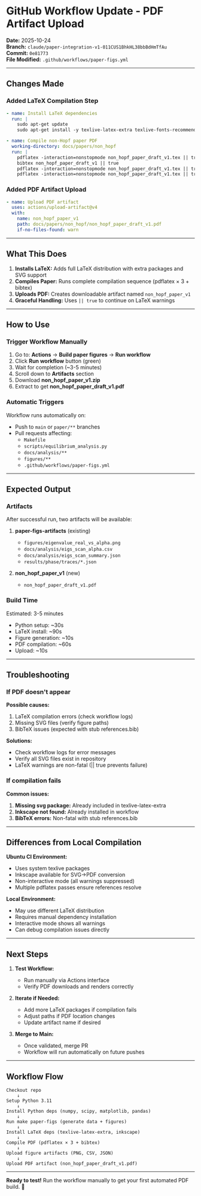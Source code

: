 # GitHub Workflow Update - PDF Artifact Upload

**Date:** 2025-10-24  
**Branch:** `claude/paper-integration-v1-011CUS1BhkHL38bbBdHmTfAu`  
**Commit:** `0e81773`  
**File Modified:** `.github/workflows/paper-figs.yml`

---

## Changes Made

### Added LaTeX Compilation Step

```yaml
- name: Install LaTeX dependencies
  run: |
    sudo apt-get update
    sudo apt-get install -y texlive-latex-extra texlive-fonts-recommended inkscape

- name: Compile non-Hopf paper PDF
  working-directory: docs/papers/non_hopf
  run: |
    pdflatex -interaction=nonstopmode non_hopf_paper_draft_v1.tex || true
    bibtex non_hopf_paper_draft_v1 || true
    pdflatex -interaction=nonstopmode non_hopf_paper_draft_v1.tex || true
    pdflatex -interaction=nonstopmode non_hopf_paper_draft_v1.tex || true
```

### Added PDF Artifact Upload

```yaml
- name: Upload PDF artifact
  uses: actions/upload-artifact@v4
  with:
    name: non_hopf_paper_v1
    path: docs/papers/non_hopf/non_hopf_paper_draft_v1.pdf
    if-no-files-found: warn
```

---

## What This Does

1. **Installs LaTeX:** Adds full LaTeX distribution with extra packages and SVG support
2. **Compiles Paper:** Runs complete compilation sequence (pdflatex × 3 + bibtex)
3. **Uploads PDF:** Creates downloadable artifact named `non_hopf_paper_v1`
4. **Graceful Handling:** Uses `|| true` to continue on LaTeX warnings

---

## How to Use

### Trigger Workflow Manually

1. Go to: **Actions** → **Build paper figures** → **Run workflow**
2. Click **Run workflow** button (green)
3. Wait for completion (~3-5 minutes)
4. Scroll down to **Artifacts** section
5. Download **non_hopf_paper_v1.zip**
6. Extract to get **non_hopf_paper_draft_v1.pdf**

### Automatic Triggers

Workflow runs automatically on:
- Push to `main` or `paper/**` branches
- Pull requests affecting:
  - `Makefile`
  - `scripts/equilibrium_analysis.py`
  - `docs/analysis/**`
  - `figures/**`
  - `.github/workflows/paper-figs.yml`

---

## Expected Output

### Artifacts

After successful run, two artifacts will be available:

1. **paper-figs-artifacts** (existing)
   - `figures/eigenvalue_real_vs_alpha.png`
   - `docs/analysis/eigs_scan_alpha.csv`
   - `docs/analysis/eigs_scan_summary.json`
   - `results/phase/traces/*.json`

2. **non_hopf_paper_v1** (new)
   - `non_hopf_paper_draft_v1.pdf`

### Build Time

Estimated: 3-5 minutes
- Python setup: ~30s
- LaTeX install: ~90s
- Figure generation: ~10s
- PDF compilation: ~60s
- Upload: ~10s

---

## Troubleshooting

### If PDF doesn't appear

**Possible causes:**
1. LaTeX compilation errors (check workflow logs)
2. Missing SVG files (verify figure paths)
3. BibTeX issues (expected with stub references.bib)

**Solutions:**
- Check workflow logs for error messages
- Verify all SVG files exist in repository
- LaTeX warnings are non-fatal (|| true prevents failure)

### If compilation fails

**Common issues:**
1. **Missing svg package:** Already included in texlive-latex-extra
2. **Inkscape not found:** Already installed in workflow
3. **BibTeX errors:** Non-fatal with stub references.bib

---

## Differences from Local Compilation

**Ubuntu CI Environment:**
- Uses system texlive packages
- Inkscape available for SVG→PDF conversion
- Non-interactive mode (all warnings suppressed)
- Multiple pdflatex passes ensure references resolve

**Local Environment:**
- May use different LaTeX distribution
- Requires manual dependency installation
- Interactive mode shows all warnings
- Can debug compilation issues directly

---

## Next Steps

1. **Test Workflow:**
   - Run manually via Actions interface
   - Verify PDF downloads and renders correctly

2. **Iterate if Needed:**
   - Add more LaTeX packages if compilation fails
   - Adjust paths if PDF location changes
   - Update artifact name if desired

3. **Merge to Main:**
   - Once validated, merge PR
   - Workflow will run automatically on future pushes

---

## Workflow Flow

```
Checkout repo
    ↓
Setup Python 3.11
    ↓
Install Python deps (numpy, scipy, matplotlib, pandas)
    ↓
Run make paper-figs (generate data + figures)
    ↓
Install LaTeX deps (texlive-latex-extra, inkscape)
    ↓
Compile PDF (pdflatex × 3 + bibtex)
    ↓
Upload figure artifacts (PNG, CSV, JSON)
    ↓
Upload PDF artifact (non_hopf_paper_draft_v1.pdf)
```

---

**Ready to test!** Run the workflow manually to get your first automated PDF build. 🎉
